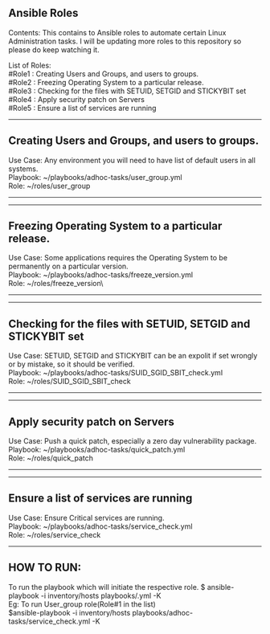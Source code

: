 Ansible Roles
--

Contents: This contains to Ansible roles to automate certain Linux Administration tasks. I will be updating more roles to this repository so please do keep watching it.

List of Roles:\
#Role1 : Creating Users and Groups, and users to groups.\
#Role2 : Freezing Operating System to a particular release.\
#Role3 : Checking for the files with SETUID, SETGID and STICKYBIT set\
#Role4 : Apply security patch on Servers\
#Role5 : Ensure a list of services are running

----------------------------------------------
 Creating Users and Groups, and users to groups.
----------------------------------------------
 Use Case: 	Any environment you will need to have list of default users in all systems.\
 Playbook: 	~/playbooks/adhoc-tasks/user_group.yml\
 Role:		~/roles/user_group
 
----------------------------------------------

----------------------------------------------
Freezing Operating System to a particular release.
----------------------------------------------
 Use Case: 	Some applications requires the Operating System to be permanently on a particular version.\
 Playbook: 	~/playbooks/adhoc-tasks/freeze_version.yml\
 Role:		~/roles/freeze_version\
 
----------------------------------------------

----------------------------------------------
Checking for the files with SETUID, SETGID and STICKYBIT set
----------------------------------------------
 Use Case: 	SETUID, SETGID and STICKYBIT can be an expolit if set wrongly or by mistake, so it should be verified.\
 Playbook: 	~/playbooks/adhoc-tasks/SUID_SGID_SBIT_check.yml\
 Role:		~/roles/SUID_SGID_SBIT_check
 
----------------------------------------------

----------------------------------------------
 Apply security patch on Servers
----------------------------------------------
 Use Case: 	Push a quick patch, especially a zero day vulnerability package.\
 Playbook: 	~/playbooks/adhoc-tasks/quick_patch.yml\
 Role:		~/roles/quick_patch
 
----------------------------------------------

----------------------------------------------
 Ensure a list of services are running
----------------------------------------------
 Use Case: 	Ensure Critical services are running.\
 Playbook: 	~/playbooks/adhoc-tasks/service_check.yml\
 Role:		~/roles/service_check
 
----------------------------------------------
HOW TO RUN:
--
To run the playbook which will initiate the respective role.
$ ansible-playbook -i inventory/hosts playbooks/<playbook>.yml -K\
Eg: To run User_group role(Role#1 in the list)\
$ansible-playbook -i inventory/hosts playbooks/adhoc-tasks/service_check.yml -K


